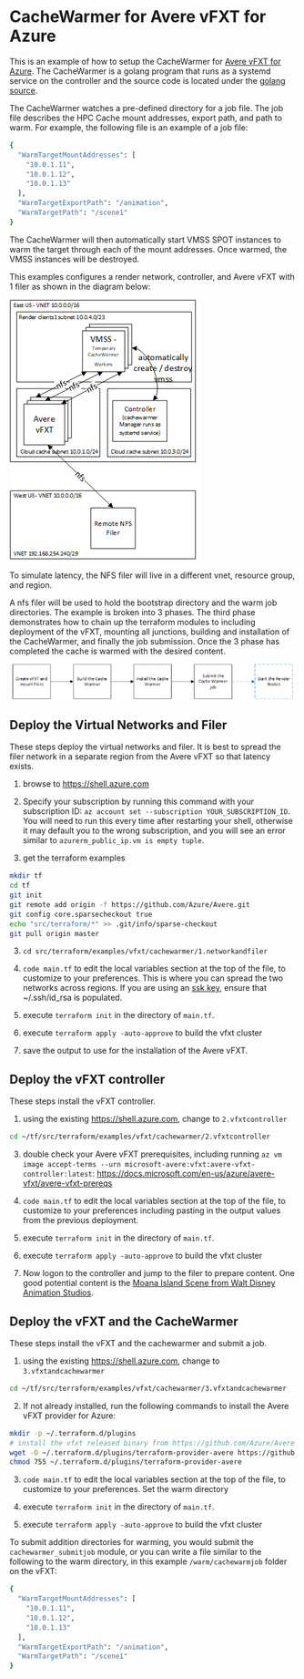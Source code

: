 # CacheWarmer for Avere vFXT for Azure

This is an example of how to setup the CacheWarmer for [Avere vFXT for Azure](https://docs.microsoft.com/en-us/azure/avere-vfxt/).  The CacheWarmer is a golang program that runs as a systemd service on the controller and the source code is located under the [golang source](../../../../go/cmd/cachewarmer).

The CacheWarmer watches a pre-defined directory for a job file.  The job file describes the HPC Cache mount addresses, export path, and path to warm.  For example, the following file is an example of a job file:

```bash
{
  "WarmTargetMountAddresses": [
    "10.0.1.11",
    "10.0.1.12",
    "10.0.1.13"
  ],
  "WarmTargetExportPath": "/animation",
  "WarmTargetPath": "/scene1"
}
```

The CacheWarmer will then automatically start VMSS SPOT instances to warm the target through each of the mount addresses.  Once warmed, the VMSS instances will be destroyed.

This examples configures a render network, controller, and Avere vFXT with 1 filer as shown in the diagram below:

![The architecture](../../../../../docs/images/terraform/cachewarmer.png)

To simulate latency, the NFS filer will live in a different vnet, resource group, and region.

A nfs filer will be used to hold the bootstrap directory and the warm job directories.  The example is broken into 3 phases.  The third phase demonstrates how to chain up the terraform modules to including deployment of the vFXT, mounting all junctions, building and installation of the CacheWarmer, and finally the job submission.  Once the 3 phase has completed the cache is warmed with the desired content.

![The architecture](../../../../../docs/images/terraform/cachewarmerpipeline.png)

## Deploy the Virtual Networks and Filer

These steps deploy the virtual networks and filer.  It is best to spread the filer network in a separate region from the Avere vFXT so that latency exists.

1. browse to https://shell.azure.com

2. Specify your subscription by running this command with your subscription ID:  ```az account set --subscription YOUR_SUBSCRIPTION_ID```.  You will need to run this every time after restarting your shell, otherwise it may default you to the wrong subscription, and you will see an error similar to `azurerm_public_ip.vm is empty tuple`.

2. get the terraform examples
```bash
mkdir tf
cd tf
git init
git remote add origin -f https://github.com/Azure/Avere.git
git config core.sparsecheckout true
echo "src/terraform/*" >> .git/info/sparse-checkout
git pull origin master
```

3. `cd src/terraform/examples/vfxt/cachewarmer/1.networkandfiler`

4. `code main.tf` to edit the local variables section at the top of the file, to customize to your preferences.  This is where you can spread the two networks across regions.  If you are using an [ssk key](https://docs.microsoft.com/en-us/azure/virtual-machines/linux/mac-create-ssh-keys), ensure that ~/.ssh/id_rsa is populated.

5. execute `terraform init` in the directory of `main.tf`.

6. execute `terraform apply -auto-approve` to build the vfxt cluster

7. save the output to use for the installation of the Avere vFXT.

## Deploy the vFXT controller

These steps install the vFXT controller.

1. using the existing https://shell.azure.com, change to `2.vfxtcontroller`

```bash
cd ~/tf/src/terraform/examples/vfxt/cachewarmer/2.vfxtcontroller
```

3. double check your Avere vFXT prerequisites, including running `az vm image accept-terms --urn microsoft-avere:vfxt:avere-vfxt-controller:latest`: https://docs.microsoft.com/en-us/azure/avere-vfxt/avere-vfxt-prereqs

4. `code main.tf` to edit the local variables section at the top of the file, to customize to your preferences including pasting in the output values from the previous deployment.

5. execute `terraform init` in the directory of `main.tf`.

6. execute `terraform apply -auto-approve` to build the vfxt cluster

7. Now logon to the controller and jump to the filer to prepare content.  One good potential content is the [Moana Island Scene from  Walt Disney Animation Studios](https://www.technology.disneyanimation.com/islandscene).

## Deploy the vFXT and the CacheWarmer

These steps install the vFXT and the cachewarmer and submit a job.

1. using the existing https://shell.azure.com, change to `3.vfxtandcachewarmer`

```bash
cd ~/tf/src/terraform/examples/vfxt/cachewarmer/3.vfxtandcachewarmer
```

2. If not already installed, run the following commands to install the Avere vFXT provider for Azure:
```bash
mkdir -p ~/.terraform.d/plugins
# install the vfxt released binary from https://github.com/Azure/Avere
wget -O ~/.terraform.d/plugins/terraform-provider-avere https://github.com/Azure/Avere/releases/download/tfprovider_v0.8.3/terraform-provider-avere
chmod 755 ~/.terraform.d/plugins/terraform-provider-avere
```

3. `code main.tf` to edit the local variables section at the top of the file, to customize to your preferences.  Set the warm directory

4. execute `terraform init` in the directory of `main.tf`.

5. execute `terraform apply -auto-approve` to build the vfxt cluster

To submit addition directories for warming, you would submit the `cachewarmer_submitjob` module, or you can write a file similar to the following to the warm directory, in this example `/warm/cachewarmjob` folder on the vFXT:

```bash
{
  "WarmTargetMountAddresses": [
    "10.0.1.11",
    "10.0.1.12",
    "10.0.1.13"
  ],
  "WarmTargetExportPath": "/animation",
  "WarmTargetPath": "/scene1"
}
```
